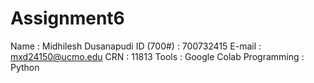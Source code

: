 # Assignment6


Name : Midhilesh Dusanapudi 
ID (700#) : 700732415 
E-mail : mxd24150@ucmo.edu 
CRN : 11813
Tools : Google Colab 
Programming : Python

